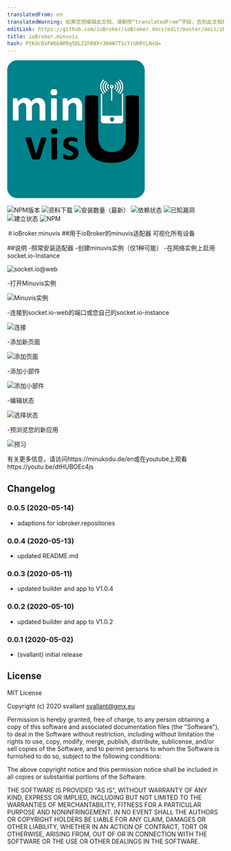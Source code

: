 ```yaml
---
translatedFrom: en
translatedWarning: 如果您想编辑此文档，请删除“translatedFrom”字段，否则此文档将再次自动翻译
editLink: https://github.com/ioBroker/ioBroker.docs/edit/master/docs/zh-cn/adapterref/iobroker.minuvis/README.md
title: ioBroker.minuvis
hash: PtKdcBxFW6bAM9g5DLZ2h08X+3N4W7T1cYrUKRtLNsU=
---
```

![商标](../../../en/adapterref/iobroker.minuvis/admin/minuvis.png)

![NPM版本](http://img.shields.io/npm/v/iobroker.minuvis.svg)
![资料下载](https://img.shields.io/npm/dm/iobroker.minuvis.svg)
![安装数量（最新）](http://iobroker.live/badges/minuvis-installed.svg)
![依赖状态](https://img.shields.io/david/minukodu/iobroker.minuvis.svg)
![已知漏洞](https://snyk.io/test/github/minukodu/ioBroker.minuvis/badge.svg)
![建立状态](https://travis-ci.org/minukodu/ioBroker.minuvis.svg?branch=master)
![NPM](https://nodei.co/npm/iobroker.minuvis.png?downloads=true)

＃ioBroker.minuvis
##用于ioBroker的minuvis适配器
可视化所有设备

##说明
-照常安装适配器
-创建minuvis实例（仅1种可能）
-在网络实例上启用socket.io-Instance

![socket.io@web](https://minukodu.de/githubimg/web_instance_socket_io.jpg)

-打开Minuvis实例

![Minuvis实例](https://minukodu.de/githubimg/minuvis_instance.jpg)

-连接到socket.io-web的端口或您自己的socket.io-instance

![连接](https://minukodu.de/githubimg/minuvis_connect.jpg)

-添加新页面

![添加页面](https://minukodu.de/githubimg/minuvis_addpage.jpg)

-添加小部件

![添加小部件](https://minukodu.de/githubimg/minuvis_addwidget.jpg)

-编辑状态

![选择状态](https://minukodu.de/githubimg/minuvis_selectstate.jpg)

-预浏览您的新应用

![预习](https://minukodu.de/githubimg/minuvis_preview.jpg)

有关更多信息，请访问https://minukodu.de/en或在youtube上观看https://youtu.be/dtHUBOEc4js

## Changelog
### 0.0.5 (2020-05-14)
* adaptions for iobroker.repositories
### 0.0.4 (2020-05-13)
* updated README.md
### 0.0.3 (2020-05-11)
* updated builder and app to V1.0.4
### 0.0.2 (2020-05-10)
* updated builder and app to V1.0.2
### 0.0.1 (2020-05-02)
* (svallant) initial release

## License
MIT License

Copyright (c) 2020 svallant <svallant@gmx.eu>

Permission is hereby granted, free of charge, to any person obtaining a copy
of this software and associated documentation files (the "Software"), to deal
in the Software without restriction, including without limitation the rights
to use, copy, modify, merge, publish, distribute, sublicense, and/or sell
copies of the Software, and to permit persons to whom the Software is
furnished to do so, subject to the following conditions:

The above copyright notice and this permission notice shall be included in all
copies or substantial portions of the Software.

THE SOFTWARE IS PROVIDED "AS IS", WITHOUT WARRANTY OF ANY KIND, EXPRESS OR
IMPLIED, INCLUDING BUT NOT LIMITED TO THE WARRANTIES OF MERCHANTABILITY,
FITNESS FOR A PARTICULAR PURPOSE AND NONINFRINGEMENT. IN NO EVENT SHALL THE
AUTHORS OR COPYRIGHT HOLDERS BE LIABLE FOR ANY CLAIM, DAMAGES OR OTHER
LIABILITY, WHETHER IN AN ACTION OF CONTRACT, TORT OR OTHERWISE, ARISING FROM,
OUT OF OR IN CONNECTION WITH THE SOFTWARE OR THE USE OR OTHER DEALINGS IN THE
SOFTWARE.